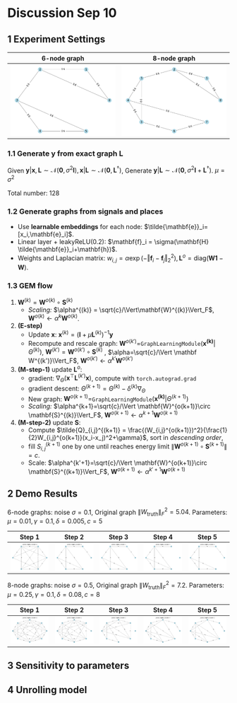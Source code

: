 # Discussion Sep 10

## 1 Experiment Settings

| 6-node graph                  | 8-node graph                  |
| ----------------------------- | ----------------------------- |
| ![图片1](Fig_0910/6-node.png) | ![图片2](Fig_0910/8-node.png) |



### 1.1 Generate $\mathbf{y}$ from exact graph $\mathbf{L}$ 

Given $\mathbf{y}|\mathbf{x},\mathbf{L}\sim \mathcal{N}(\mathbf{0},\sigma^2\mathbf{I}), \mathbf{x}|\mathbf{L}\sim\mathcal{N}(\mathbf{0},\mathbf{L}^\dagger)$, Generate $\mathbf{y}|\mathbf{L}\sim \mathcal{N}(\mathbf{0}, \sigma^2\mathbf{I}+\mathbf{L}^\dagger)$. $\mu=\sigma^2$

Total number: 128

### 1.2 Generate graphs from signals and places

- Use **learnable embeddings** for each node: $\tilde{\mathbf{e}}_i=[x_i,\mathbf{e}_i]$.
- Linear layer + leakyReLU(0.2): $\mathbf{f}_i = \sigma(\mathbf{H} \tilde{\mathbf{e}}_i+\mathbf{h})$.
- Weights and Laplacian matrix: $w_{i,j}=\alpha\exp(-\Vert\mathbf{f}_i - \mathbf{f}_j\Vert_2^2), \mathbf{L}^o=\text{diag}(\mathbf{W1}-\mathbf{W})$.

### 1.3 GEM flow

1. $\mathbf{W}^{(k)} = \mathbf{W}^{o(k)}\circ \mathbf{S}^{(k)}$
   - *Scaling:* $\alpha^{(k)} = \sqrt{c}/\Vert\mathbf{W}^{(k)}\Vert_F$, $\mathbf{W}^{o(k)}\leftarrow \alpha^{k}\mathbf{W}^{o(k)}$.
2. **(E-step)** 
   - Update $\mathbf{x}$: $\mathbf{x}^{(k)}=(\mathbf{I}+\mu\mathbf{L}^{(k)})^{-1}\mathbf{y}$
   - Recompute and rescale graph: $\mathbf{W}^{o(k')}=$`GraphLearningModule`$(\mathbf{x^{(k)}}|\Theta^{(k)})$, $\mathbf{W}^{(k')} = \mathbf{W}^{o(k')}\circ \mathbf{S}^{(k)}$ , $\alpha=\sqrt{c}/\Vert \mathbf W^{(k')}\Vert_F$, $\mathbf{W}^{o(k')}\leftarrow\alpha^{k'}\mathbf{W}^{o(k')}$
3. **(M-step-1)** update $\mathbf{L}^o$: 
   - gradient: $\nabla_\Theta (\mathbf{x}^\top\mathbf{L}^{(k')}\mathbf{x} )$, compute with `torch.autograd.grad`
   - gradient descent: $\Theta^{(k+1)} = \Theta^{(k)}-\delta^{(k)}\nabla_\Theta$
   - New graph: $\mathbf{W}^{o(k+1)}=$`GraphLearningModule`$(\mathbf{x^{(k)}}|\Theta^{(k+1)})$ 
   - *Scaling:* $\alpha^{k+1}=\sqrt{c}/\Vert \mathbf{W}^{o(k+1)}\circ \mathbf{S}^{(k)}\Vert_F$, $\mathbf{W}^{o(k+1)}\leftarrow\alpha^{k+1}\mathbf{W}^{o(k+1)}$
4. **(M-step-2)** update $\mathbf{S}$: 
   - Compute $\tilde{Q}_{i,j}^{(k+1)} = \frac{(W_{i,j}^{o(k+1)})^2}{\frac{1}{2}W_{i,j}^{o(k+1)}(x_i-x_j)^2+\gamma}$, sort in *descending order*, 
   - fill $S_{i,j}^{(k+1)}$ one by one until reaches energy limit $\|\mathbf{W}^{o(k+1)}\circ\mathbf{S}^{(k+1)}\|=c$. 
   - Scale:  $\alpha^{k'+1}=\sqrt{c}/\Vert \mathbf{W}^{o(k+1)}\circ \mathbf{S}^{(k+1)}\Vert_F$, $\mathbf{W}^{o(k+1)}\leftarrow\alpha^{k'+1}\mathbf{W}^{o(k+1)}$

## 2 Demo Results

6-node graphs: noise $\sigma=0.1$, Original graph $\|W_{\text{truth}}\|_F^2=5.04$. 	Parameters: $\mu=0.01, \gamma=0.1, \delta=0.005, c=5$

| Step 1                | Step 2                | Step 3                | Step 4                | Step 5                |
| --------------------- | --------------------- | --------------------- | --------------------- | --------------------- |
| ![](Fig_0910/6-1.png) | ![](Fig_0910/6-2.png) | ![](Fig_0910/6-3.png) | ![](Fig_0910/6-4.png) | ![](Fig_0910/6-5.png) |

8-node graphs: noise $\sigma=0.5$, Original graph $\|W_{\text{truth}}\|_F^2=7.2$. 	Parameters: $\mu=0.25, \gamma=0.1, \delta=0.08, c=8$

| Step 1                | Step 2                | Step 3                | Step 4                | Step 5                |
| --------------------- | --------------------- | --------------------- | --------------------- | --------------------- |
| ![](Fig_0910/8-1.png) | ![](Fig_0910/8-2.png) | ![](Fig_0910/8-3.png) | ![](Fig_0910/8-4.png) | ![](Fig_0910/8-5.png) |

## 3 Sensitivity to parameters

## 4 Unrolling model

